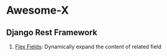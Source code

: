 # Awesome-X

## Django Rest Framework
  1. [Flex Fields](https://github.com/rsinger86/drf-flex-fields): Dynamically expand the content of related field
